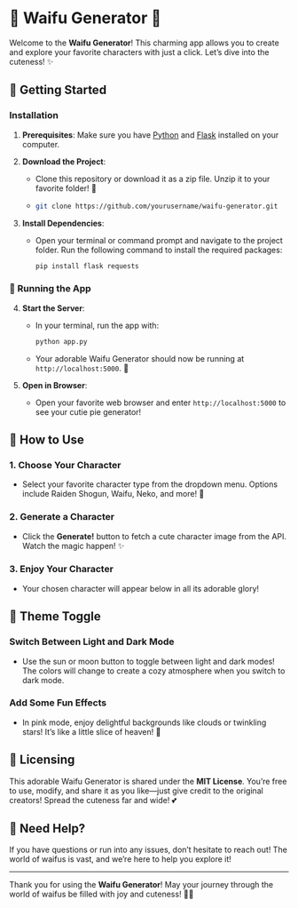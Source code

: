# 🌸 Waifu Generator 🌸

Welcome to the **Waifu Generator**! This charming app allows you to create and explore your favorite characters with just a click. Let’s dive into the cuteness! ✨

## 🌈 Getting Started

### Installation

1. **Prerequisites**: Make sure you have [Python](https://www.python.org/downloads/) and [Flask](https://flask.palletsprojects.com/en/2.0.x/installation/) installed on your computer.
   
2. **Download the Project**: 
   - Clone this repository or download it as a zip file. Unzip it to your favorite folder! 🌟
   - ```bash
     git clone https://github.com/yourusername/waifu-generator.git
     ```

3. **Install Dependencies**: 
   - Open your terminal or command prompt and navigate to the project folder. Run the following command to install the required packages:
     ```bash
     pip install flask requests
     ```

### 🐾 Running the App

4. **Start the Server**: 
   - In your terminal, run the app with:
     ```bash
     python app.py
     ```
   - Your adorable Waifu Generator should now be running at `http://localhost:5000`. 🎉

5. **Open in Browser**: 
   - Open your favorite web browser and enter `http://localhost:5000` to see your cutie pie generator!

## 🌟 How to Use

### 1. Choose Your Character
- Select your favorite character type from the dropdown menu. Options include Raiden Shogun, Waifu, Neko, and more! 💖

### 2. Generate a Character
- Click the **Generate!** button to fetch a cute character image from the API. Watch the magic happen! ✨

### 3. Enjoy Your Character
- Your chosen character will appear below in all its adorable glory! 

## 🌙 Theme Toggle

### Switch Between Light and Dark Mode
- Use the sun or moon button to toggle between light and dark modes! The colors will change to create a cozy atmosphere when you switch to dark mode. 

### Add Some Fun Effects
- In pink mode, enjoy delightful backgrounds like clouds or twinkling stars! It’s like a little slice of heaven! 🌌

## 📝 Licensing

This adorable Waifu Generator is shared under the **MIT License**. You’re free to use, modify, and share it as you like—just give credit to the original creators! Spread the cuteness far and wide! 💕

## 💌 Need Help?

If you have questions or run into any issues, don’t hesitate to reach out! The world of waifus is vast, and we’re here to help you explore it! 

---

Thank you for using the **Waifu Generator**! May your journey through the world of waifus be filled with joy and cuteness! 🎊💕
